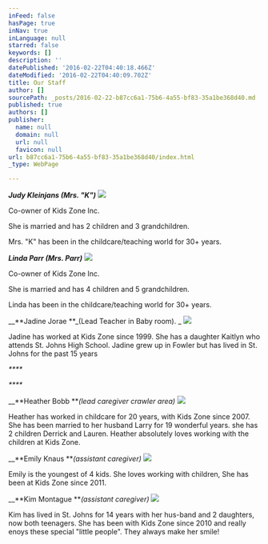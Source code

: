 ```yaml
---
inFeed: false
hasPage: true
inNav: true
inLanguage: null
starred: false
keywords: []
description: ''
datePublished: '2016-02-22T04:40:18.466Z'
dateModified: '2016-02-22T04:40:09.702Z'
title: Our Staff
author: []
sourcePath: _posts/2016-02-22-b87cc6a1-75b6-4a55-bf83-35a1be368d40.md
published: true
authors: []
publisher:
  name: null
  domain: null
  url: null
  favicon: null
url: b87cc6a1-75b6-4a55-bf83-35a1be368d40/index.html
_type: WebPage

---
```

_**_Judy Kleinjans (Mrs. "K")_**_
![](https://s3-us-west-2.amazonaws.com/the-grid-img/p/fd471f1ab718383a4fa2c83615d9fbf50d7c35f0.jpg)

Co-owner of Kids Zone Inc. 

She is married and has 2 children and 3 grandchildren.

Mrs. "K" has been in the childcare/teaching world for 30+ years.  

_**_Linda Parr (Mrs. Parr)_**_
![](https://s3-us-west-2.amazonaws.com/the-grid-img/p/af7b6d19693e11cd59b7a38b0ceb7712e440c62c.jpg)

Co-owner of Kids Zone Inc.

She is married and has 4 children and 5 grandchildren.

Linda has been in the childcare/teaching world for 30+ years. 

__**Jadine Jorae   **_(Lead Teacher in Baby room). _
![](https://s3-us-west-2.amazonaws.com/the-grid-img/p/6f2fffe43c9fbf4f383bc3933300bb813426324c.jpg)

Jadine has worked at Kids Zone since 1999\. She has a daughter Kaitlyn who attends St. Johns High School. Jadine grew up in Fowler but has lived in St. Johns for the past 15 years

_****_

_****_

__**Heather Bobb  **_(lead caregiver crawler area)_
![](https://s3-us-west-2.amazonaws.com/the-grid-img/p/a40847e00c677a5165ea03049954335d1be2a99b.jpg)

Heather has worked in childcare for 20 years, with Kids Zone since 2007\.  She has been married to her husband Larry for 19 wonderful years. she has 2 children Derrick and Lauren.  Heather absolutely loves working with the children at Kids Zone. 

__**Emily Knaus **_(assistant caregiver)_
![](https://s3-us-west-2.amazonaws.com/the-grid-img/p/b9400f09d89994137e7d7d710d2c6da2623d5460.jpg)

Emily is the youngest of 4 kids. She loves working with children, She has been at Kids Zone since 2011\.

__**Kim Montague  **_(assistant caregiver)_
![](https://the-grid-user-content.s3-us-west-2.amazonaws.com/45697e37-1ca9-41e0-8643-6e110b89539a.jpg)

Kim has lived in St. Johns for 14 years with her hus-band and 2 daughters, now both teenagers. She has been with Kids Zone since 2010 and really enoys these special "little people". They always make her smile!